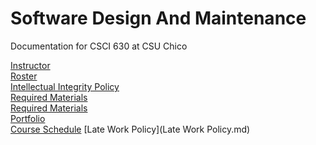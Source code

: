# Software Design And Maintenance
Documentation for CSCI 630 at CSU Chico

[Instructor](Instructor.md)<br>
[Roster](roster.md) <br>
[Intellectual Integrity Policy](Integrity_Policy.md) <br>
[Required Materials](requiredMaterials.md)<br>
[Required Materials](requiredMaterials.md)<br>
[Portfolio](portfolio/README.md)<br>
[Course Schedule](Schedule.md)
[Late Work Policy](Late Work Policy.md)<br>
